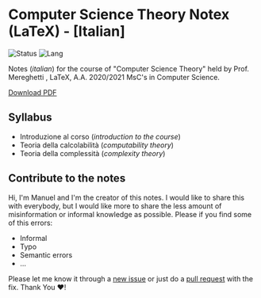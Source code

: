# Computer Science Theory Notex (LaTeX) - [Italian]

![Status](https://img.shields.io/badge/notes-completed-brightgreen)
![Lang](https://img.shields.io/badge/lang-LaTeX%20-blue)

Notes (_italian_) for the course of "Computer Science Theory"
held by Prof. Mereghetti , LaTeX, A.A. 2020/2021 MsC's in Computer Science.

[Download PDF](notex.pdf)

## Syllabus

- Introduzione al corso (_introduction to the course_)
- Teoria della calcolabilità (_computability theory_)
- Teoria della complessità (_complexity theory_)

## Contribute to the notes

Hi, I'm Manuel and I'm the creator of this notes. I would like to share this with everybody,
but I would like more to share the less amount of misinformation or informal knowledge as possible.
Please if you find some of this errors:

- Informal
- Typo
- Semantic errors
- ...

Please let me know it through a [new issue](https://github.com/manuelpagliuca/computer-science-theory/issues/new) or just do a [pull request](https://github.com/manuelpagliuca/computer-science-theory/pulls) with the fix. Thank You ❤!

